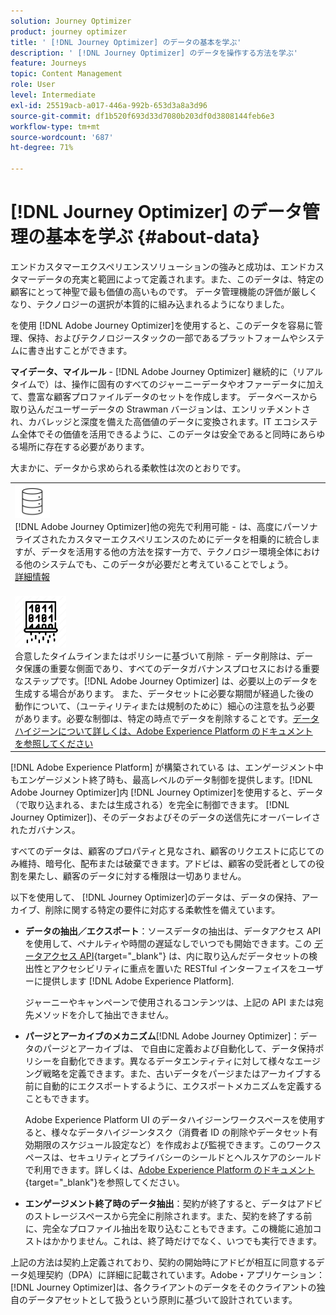 ```yaml
---
solution: Journey Optimizer
product: journey optimizer
title: ' [!DNL Journey Optimizer] のデータの基本を学ぶ'
description: ' [!DNL Journey Optimizer] のデータを操作する方法を学ぶ'
feature: Journeys
topic: Content Management
role: User
level: Intermediate
exl-id: 25519acb-a017-446a-992b-653d3a8a3d96
source-git-commit: df1b520f693d33d7080b203df0d3808144feb6e3
workflow-type: tm+mt
source-wordcount: '687'
ht-degree: 71%

---
```


# [!DNL Journey Optimizer] のデータ管理の基本を学ぶ {#about-data}

エンドカスタマーエクスペリエンスソリューションの強みと成功は、エンドカスタマーデータの充実と範囲によって定義されます。また、このデータは、特定の顧客にとって神聖で最も価値の高いものです。 データ管理機能の評価が厳しくなり、テクノロジーの選択が本質的に組み込まれるようになりました。

を使用 [!DNL Adobe Journey Optimizer]を使用すると、このデータを容易に管理、保持、およびテクノロジースタックの一部であるプラットフォームやシステムに書き出すことができます。

**マイデータ、マイルール** - [!DNL Adobe Journey Optimizer] 継続的に（リアルタイムで）は、操作に固有のすべてのジャーニーデータやオファーデータに加えて、豊富な顧客プロファイルデータのセットを作成します。 データベースから取り込んだユーザーデータの Strawman バージョンは、エンリッチメントされ、カバレッジと深度を備えた高価値のデータに変換されます。IT エコシステム全体でその価値を活用できるように、このデータは安全であると同時にあらゆる場所に存在する必要があります。

大まかに、データから求められる柔軟性は次のとおりです。


<table style="table-layout:fixed">
<tr style="border: 0;">
  <td>
    <div><img alt="宛先" src="assets/do-not-localize/dest.png" /><br>[!DNL Adobe Journey Optimizer]他の宛先で利用可能 -  は、高度にパーソナライズされたカスタマーエクスペリエンスのためにデータを相乗的に統合しますが、データを活用する他の方法を探す一方で、テクノロジー環境全体における他のシステムでも、このデータが必要だと考えていることでしょう。
    <div>
     <a href="../start/ajo-integrations.md">詳細情報</a></div>
    </div>
    <br>
  </td>
</tr>
  <!--td>
    <div><img alt="retention" src="assets/do-not-localize/retention.png" />  
    <br>Retained for a stipulated duration – Industry or regional regulations (such as GDPR or CCPA) or internal data governance policies stipulate how long or how short a duration, data needs to be maintained or archived in Adobe Experience Platform Data Lake. <a href="../privacy/get-started-privacy.md">Learn more</a></div>
  </td-->
</tr>
<tr style="border: 0;">
  <td>
    <div><img alt="ポリシー" src="assets/do-not-localize/policy.png" /><br>合意したタイムラインまたはポリシーに基づいて削除 - データ削除は、データ保護の重要な側面であり、すべてのデータガバナンスプロセスにおける重要なステップです。[!DNL Adobe Journey Optimizer] は、必要以上のデータを生成する場合があります。 また、データセットに必要な期間が経過した後の動作について、（ユーティリティまたは規制のために）細心の注意を払う必要があります。必要な制御は、特定の時点でデータを削除することです。<a href="https://experienceleague.adobe.com/docs/experience-platform/hygiene/ui/overview.html?lang=ja">データハイジーンについて詳しくは、Adobe Experience Platform のドキュメントを参照してください</a></div>
  </td>
</tr>
</table>

[!DNL Adobe Experience Platform] が構築されている は、エンゲージメント中もエンゲージメント終了時も、最高レベルのデータ制御を提供します。[!DNL Adobe Journey Optimizer]内 [!DNL Journey Optimizer]を使用すると、データ（で取り込まれる、または生成される）を完全に制御できます。 [!DNL Journey Optimizer])、そのデータおよびそのデータの送信先にオーバーレイされたガバナンス。

すべてのデータは、顧客のプロパティと見なされ、顧客のリクエストに応じてのみ維持、暗号化、配布または破棄できます。アドビは、顧客の受託者としての役割を果たし、顧客のデータに対する権限は一切ありません。

以下を使用して、 [!DNL Journey Optimizer]のデータは、データの保持、アーカイブ、削除に関する特定の要件に対応する柔軟性を備えています。

* **データの抽出／エクスポート**：ソースデータの抽出は、データアクセス API を使用して、ペナルティや時間の遅延なしでいつでも開始できます。この [データアクセス API](https://experienceleague.adobe.com/docs/experience-platform/data-access/api.html?lang=ja){target=&quot;_blank&quot;} は、内に取り込んだデータセットの検出性とアクセシビリティに重点を置いた RESTful インターフェイスをユーザーに提供します [!DNL Adobe Experience Platform]. <!--In the future (on roadmap), you can use file-based destinations to export and migrate log data from Adobe Journey Optimizer. -->

   ジャーニーやキャンペーンで使用されるコンテンツは、上記の API または宛先メソッドを介して抽出できません。

<!--
* **Profile Service Data Retention**: For Behavioral and Time series data appended to any Profile, you may choose to use Journey Optimizer’s default setting of retaining this data for up to 30 days from the date of its addition to a Profile, or until an alternative time-period selected by the you. The time that Adobe keeps this data varies from contract to contract, and is outlined in an organization’s data retention policy.

  Learn more about Experience Event expirations in [Adobe Experience Platform documentation](https://experienceleague.adobe.com/docs/experience-platform/profile/event-expirations.html){target="_blank"}.
-->

* **パージとアーカイブのメカニズム**[!DNL Adobe Journey Optimizer]：データのパージとアーカイブは、 で自由に定義および自動化して、データ保持ポリシーを自動化できます。異なるデータエンティティに対して様々なエージング戦略を定義できます。また、古いデータをパージまたはアーカイブする前に自動的にエクスポートするように、エクスポートメカニズムを定義することもできます。

   Adobe Experience Platform UI のデータハイジーンワークスペースを使用すると、様々なデータハイジーンタスク（消費者 ID の削除やデータセット有効期限のスケジュール設定など）を作成および監視できます。このワークスペースは、セキュリティとプライバシーのシールドとヘルスケアのシールドで利用できます。詳しくは、[Adobe Experience Platform のドキュメント](https://experienceleague.adobe.com/docs/experience-platform/hygiene/ui/overview.html?lang=ja){target=&quot;_blank&quot;}を参照してください。

<!--
* **Data Lake and Deletions**: Customer Data stored in the Data Lake can be retained by Journey Optimizer:
    
    * for 7 days to facilitate the onboarding of Customer Data into the Profile Services, after which it may be permanently deleted, or
    * until chosen to be deleted by you

-->

* **エンゲージメント終了時のデータ抽出**：契約が終了すると、データはアドビのストレージスペースから完全に削除されます。また、契約を終了する前に、完全なプロファイル抽出を取り込むこともできます。この機能に追加コストはかかりません。これは、終了時だけでなく、いつでも実行できます。

上記の方法は契約上定義されており、契約の開始時にアドビが相互に同意するデータ処理契約（DPA）に詳細に記載されています。Adobe・アプリケーション： [!DNL Journey Optimizer]は、各クライアントのデータをそのクライアントの独自のデータアセットとして扱うという原則に基づいて設計されています。
